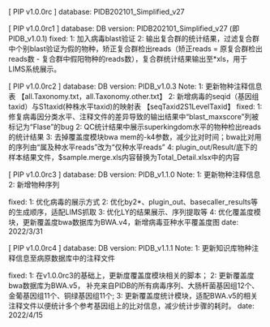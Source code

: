 [ PIP v1.0.0rc ]
database: PIDB202101_Simplified_v27


[ PIP v1.0.0rc1 ]
database: 
	DB version: PIDB202101_Simplified_v27 (即PIDB_v1.0.1)
fixed:
	1: 加入病毒blast验证
	2: 输出复合群的统计结果，过滤复合群中个别blast验证为假的物种，矫正复合群检出reads（矫正reads = 原复合群检出reads数 - 复合群中假阳物种的reads数），复合群统计结果输出至*xls，用于LIMS系统展示。


[ PIP v1.0.0rc2 ]
database:
	DB version: PIDB_v1.0.3
	Note: 
		1: 更新物种注释信息表 【all.Taxonomy.txt，all.Taxonomy.other.txt】
		2: 新增病毒的seqid（基因组taxid）与S1taxid(种株水平taxid)的映射表 【seqTaxid2S1LevelTaxid】
fixed:
	1: 修复病毒因分类水平、注释文件的差异导致的输出结果中“blast_maxscore”列被标记为“Flase”的bug
	2: QC统计结果中展示superkingdom水平的物种检出reads的统计结果
	3: 去掉覆盖度模块bwa mem的-k4参数，减少比对时间；bwa比对用的序列由“属及种水平reads”改为“仅种水平reads”
	4: plugin_out/Result/底下的样本结果文件，$sample.merge.xls内容替换为Total_Detail.xlsx中的内容


[ PIP v1.0.0rc3 ]
database:
	DB version: PIDB_v1.1.0
	Note:
		1: 更新物种注释信息
		2: 新增物种序列

fixed:
	1: 优化病毒的展示方式
	2: 优化by2*、plugin_out、basecaller_results等的生成顺序，适配LIMS抓取
	3: 优化LY的结果展示、序列提取等
	4: 优化覆盖度模块，更新覆盖度bwa数据库为BWA.v4，新增病毒亚种水平覆盖度图
date:
	2022/3/31


[ PIP v1.0.0rc4 ]
database:
        DB version: PIDB_v1.1.1
        Note:
                1: 更新知识库物种注释信息至病原数据库中的注释文件

fixed:
	1: 在v1.0.0rc3的基础上，更新度覆盖度模块相关的脚本；
	2: 更新覆盖度bwa数据库为BWA.v5， 补充来自PIDB的所有病毒序列、大肠杆菌基因组12个、金葡基因组11个、铜绿基因组11个;
	3: 更新覆盖度统计模块，适配BWA.v5的相关注释文件以便统计多个参考基因组上的比对信息，减少统计步骤的耗时。
date:
	2022/4/15
